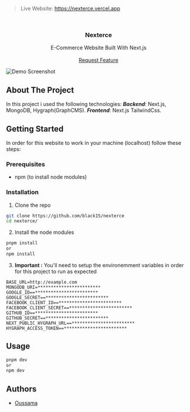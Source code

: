 > Live Website: https://nexterce.vercel.app 
<br/>
<p align="center">
  <h3 align="center">Nexterce</h3>

  <p align="center">
    E-Commerce Website Built With Next.js 
    <br/>
    <br/>
    <a href="https://github.com/black15/nexterce/issues">Request Feature</a>
  </p>

![Demo Screenshot](https://user-images.githubusercontent.com/38563357/215286288-3baf235e-66e3-4f82-90e7-5b2893ce8144.png)

## About The Project

In this project i used the following technologies:
***Backend***: Next.js, MongoDB, Hygraph(GraphCMS).
***Frontend***: Next.js TailwindCss.

## Getting Started

In order for this website to work in your machine (localhost) follow these steps:

### Prerequisites

* npm (to install node modules)

### Installation

1. Clone the repo
```sh
git clone https://github.com/black15/nexterce
cd nexterce/
```

2. Install the node modules
```sh
pnpm install
or
npm install
```

3. **Important :** You'll need to setup the environemment variables in order for this project to run as expected
```env
BASE_URL=http://example.com
MONGODB_URI=************************
GOOGLE_ID==************************
GOOGLE_SECRET==************************
FACEBOOK_CLIENT_ID==************************
FACEBOOK_CLIENT_SECRET==************************
GITHUB_ID==************************
GITHUB_SECRET==************************
NEXT_PUBLIC_HYGRAPH_URL==************************
HYGRAPH_ACCESS_TOKEN==************************
```

## Usage

```sh
pnpm dev
or
npm dev
```

## Authors

* [Oussama](https://www.facebook.com/unknownkid.18)

</p>
